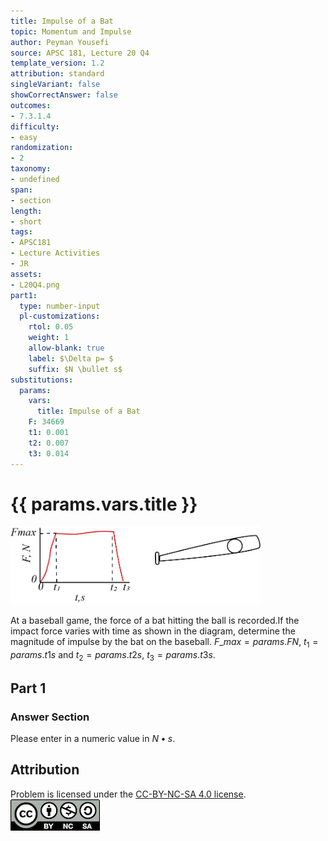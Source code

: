```yaml
---
title: Impulse of a Bat
topic: Momentum and Impulse
author: Peyman Yousefi
source: APSC 181, Lecture 20 Q4
template_version: 1.2
attribution: standard
singleVariant: false
showCorrectAnswer: false
outcomes:
- 7.3.1.4
difficulty:
- easy
randomization:
- 2
taxonomy:
- undefined
span:
- section
length:
- short
tags:
- APSC181
- Lecture Activities
- JR
assets:
- L20Q4.png
part1:
  type: number-input
  pl-customizations:
    rtol: 0.05
    weight: 1
    allow-blank: true
    label: $\Delta p= $
    suffix: $N \bullet s$
substitutions:
  params:
    vars:
      title: Impulse of a Bat
    F: 34669
    t1: 0.001
    t2: 0.007
    t3: 0.014
---
```

# {{ params.vars.title }}
<img src="L20Q4.png" width=400>

At a baseball game, the force of a bat hitting the ball is recorded.If the impact force varies with time as shown in the diagram, determine the magnitude of impulse by the bat on the baseball.
$F\_{max} = {{params.F}} N$, $t_1 = {{params.t1}}s$ and $t_2 = {{params.t2}}s$,  $t_3 = {{params.t3}}s$.

## Part 1

### Answer Section

Please enter in a numeric value in $N \bullet s$.

## Attribution

Problem is licensed under the [CC-BY-NC-SA 4.0 license](https://creativecommons.org/licenses/by-nc-sa/4.0/).<br> ![The Creative Commons 4.0 license requiring attribution-BY, non-commercial-NC, and share-alike-SA license.](https://raw.githubusercontent.com/firasm/bits/master/by-nc-sa.png)